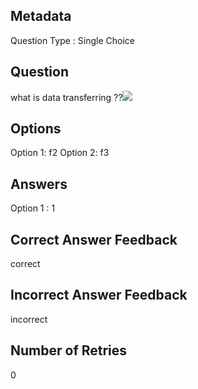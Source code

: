 ## Metadata
Question Type : Single Choice

## Question
what is data transferring ??<img src="https://www.google.com/url?sa=i&url=https%3A%2F%2Fwww.pexels.com%2Fsearch%2Fflowers%2F&psig=AOvVaw2fplCXWlI4z4-JPaNasvz5&ust=1742280693164000&source=images&cd=vfe&opi=89978449&ved=0CBEQjRxqFwoTCIDTx8XDkIwDFQAAAAAdAAAAABAE" />

## Options
Option 1: f2
Option 2: f3

## Answers
Option 1 : 1

## Correct Answer Feedback
correct

## Incorrect Answer Feedback
incorrect

## Number of Retries
0


